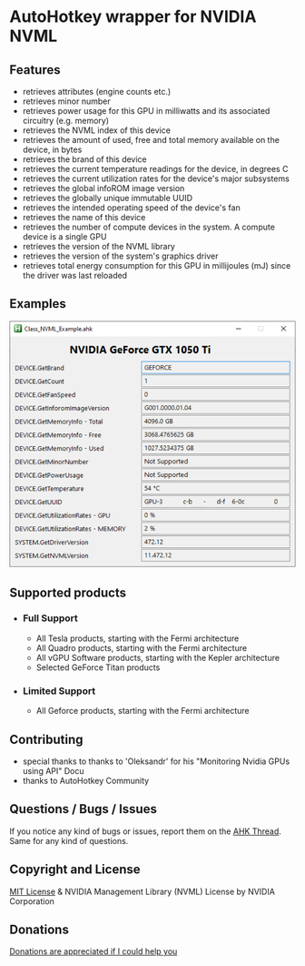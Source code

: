 # AutoHotkey wrapper for NVIDIA NVML


## Features
* retrieves attributes (engine counts etc.)
* retrieves minor number
* retrieves power usage for this GPU in milliwatts and its associated circuitry (e.g. memory)
* retrieves the NVML index of this device
* retrieves the amount of used, free and total memory available on the device, in bytes
* retrieves the brand of this device
* retrieves the current temperature readings for the device, in degrees C
* retrieves the current utilization rates for the device's major subsystems
* retrieves the global infoROM image version
* retrieves the globally unique immutable UUID
* retrieves the intended operating speed of the device's fan
* retrieves the name of this device
* retrieves the number of compute devices in the system. A compute device is a single GPU
* retrieves the version of the NVML library
* retrieves the version of the system's graphics driver
* retrieves total energy consumption for this GPU in millijoules (mJ) since the driver was last reloaded


## Examples
![Class_NVML_Example](img/Class_NVML_Example.png)


## Supported products
- ### Full Support
	- All Tesla products, starting with the Fermi architecture
	- All Quadro products, starting with the Fermi architecture
	- All vGPU Software products, starting with the Kepler architecture
	- Selected GeForce Titan products
- ### Limited Support
	- All Geforce products, starting with the Fermi architecture


## Contributing
* special thanks to thanks to 'Oleksandr' for his "Monitoring Nvidia GPUs using API" Docu
* thanks to AutoHotkey Community


## Questions / Bugs / Issues
If you notice any kind of bugs or issues, report them on the [AHK Thread](https://www.autohotkey.com/boards/viewtopic.php?t=94333). Same for any kind of questions.


## Copyright and License
[MIT License](LICENSE) & NVIDIA Management Library (NVML) License by NVIDIA Corporation


## Donations
[Donations are appreciated if I could help you](https://www.paypal.me/smithz)